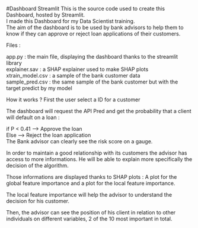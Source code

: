 #Dashboard Streamlit
This is the source code used to create this Dashboard, hosted by Streamlit.  
I made this Dashboard for my Data Scientist training.  
The aim of the dashboard is to be used by bank advisors to help them to know if they can approve or reject loan applications of their customers.  

Files :  

app.py : the main file, displaying the dashboard thanks to the streamlit library  
explainer.sav : a SHAP explainer used to make SHAP plots  
xtrain_model.csv : a sample of the bank customer data  
sample_pred.csv : the same sample of the bank customer but with the target predict by my model  

How it works ?
First the user select a ID for a customer  

The dashboard will request the API Pred and get the probability that a client will default on a loan :  

if P < 0.41 --> Approve the loan  
Else --> Reject the loan application  
The Bank advisor can clearly see the risk score on a gauge.  

In order to maintain a good relationship with its customers the advisor has access to more informations. He will be able to explain more specifically the decision of the algorithm.  

Those informations are displayed thanks to SHAP plots : A plot for the global feature importance and a plot for the local feature importance.  

The local feature importance will help the advisor to understand the decision for his customer.  

Then, the advisor can see the position of his client in relation to other individuals on different variables, 2 of the 10 most important in total.  
